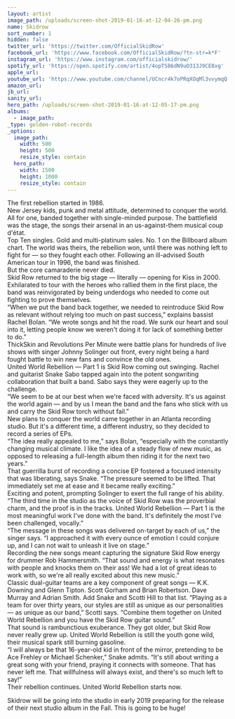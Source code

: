 ```yaml
---
layout: artist
image_path: /uploads/screen-shot-2019-01-16-at-12-04-26-pm.png
name: Skidrow
sort_number: 1
hidden: false
twitter_url: 'https://twitter.com/OfficialSkidRow'
facebook_url: 'https://www.facebook.com/OfficialSkidRow/?tn-str=k*F'
instagram_url: 'https://www.instagram.com/officialskidrow/'
spotify_url: 'https://open.spotify.com/artist/4opTS86dN9uO313J9CE8xg'
apple_url:
youtube_url: 'https://www.youtube.com/channel/UCncr4k7oPRqXOqMl3vvymqQ'
amazon_url:
jb_url:
sanity_url:
hero_path: /uploads/screen-shot-2019-01-16-at-12-05-17-pm.png
albums:
  - image_path:
_type: golden-robot-records
_options:
  image_path:
    width: 500
    height: 500
    resize_style: contain
  hero_path:
    width: 1500
    height: 1000
    resize_style: contain
---
```


The first rebellion started in 1986.<br>New Jersey kids, punk and metal attitude, determined to conquer the world. All for one, banded together with single-minded purpose. The battlefield was the stage, the songs their arsenal in an us-against-them musical coup d'&eacute;tat.<br>Top Ten singles. Gold and multi-platinum sales. No. 1 on the Billboard album chart. The world was theirs, the rebellion won, until there was nothing left to fight for — so they fought each other. Following an ill-advised South American tour in 1996, the band was finished.<br>But the core camaraderie never died.<br>Skid Row returned to the big stage — literally — opening for Kiss in 2000. Exhilarated to tour with the heroes who rallied them in the first place, the band was reinvigorated by being underdogs who needed to come out fighting to prove themselves.<br>“When we put the band back together, we needed to reintroduce Skid Row as relevant without relying too much on past success,” explains bassist Rachel Bolan. “We wrote songs and hit the road. We sunk our heart and soul into it, letting people know we weren't doing it for lack of something better to do.”<br>ThickSkin and Revolutions Per Minute were battle plans for hundreds of live shows with singer Johnny Solinger out front, every night being a hard fought battle to win new fans and convince the old ones.<br>United World Rebellion — Part 1 is Skid Row coming out swinging. Rachel and guitarist Snake Sabo tapped again into the potent songwriting collaboration that built a band. Sabo says they were eagerly up to the challenge.<br>“We seem to be at our best when we're faced with adversity. It's us against the world again — and by us I mean the band and the fans who stick with us and carry the Skid Row torch without fail.”<br>New plans to conquer the world came together in an Atlanta recording studio. But it's a different time, a different industry, so they decided to record a series of EPs.<br>“The idea really appealed to me,” says Bolan, “especially with the constantly changing musical climate. I like the idea of a steady flow of new music, as opposed to releasing a full-length album then riding it for the next two years.”<br>That guerrilla burst of recording a concise EP fostered a focused intensity that was liberating, says Snake. “The pressure seemed to be lifted. That immediately set me at ease and it became really exciting.”<br>Exciting and potent, prompting Solinger to exert the full range of his ability. “The third time in the studio as the voice of Skid Row was the proverbial charm, and the proof is in the tracks. United World Rebellion — Part 1 is the most meaningful work I've done with the band. It's definitely the most I've been challenged, vocally.”<br>“The message in these songs was delivered on-target by each of us,” the singer says. “I approached it with every ounce of emotion I could conjure up, and I can not wait to unleash it live on stage.”<br>Recording the new songs meant capturing the signature Skid Row energy for drummer Rob Hammersmith. “That sound and energy is what resonates with people and knocks them on their ass! We had a lot of great ideas to work with, so we're all really excited about this new music.”<br>Classic dual-guitar teams are a key component of great songs — K.K. Downing and Glenn Tipton. Scott Gorham and Brian Robertson. Dave Murray and Adrian Smith. Add Snake and Scotti Hill to that list. “Playing as a team for over thirty years, our styles are still as unique as our personalities — as unique as our band,” Scotti says. “Combine them together on United World Rebellion and you have the Skid Row guitar sound.”<br>That sound is rambunctious exuberance. They got older, but Skid Row never really grew up. United World Rebellion is still the youth gone wild, their musical spark still burning gasoline.<br>“I will always be that 16-year-old kid in front of the mirror, pretending to be Ace Frehley or Michael Schenker,” Snake admits. “It's still about writing a great song with your friend, praying it connects with someone. That has never left me. That willfulness will always exist, and there's so much left to say!”<br>Their rebellion continues. United World Rebellion starts now.

Skidrow will be going into the studio in early 2019 preparing for the release of their next studio album in the Fall. This is going to be huge!&nbsp;

&nbsp;